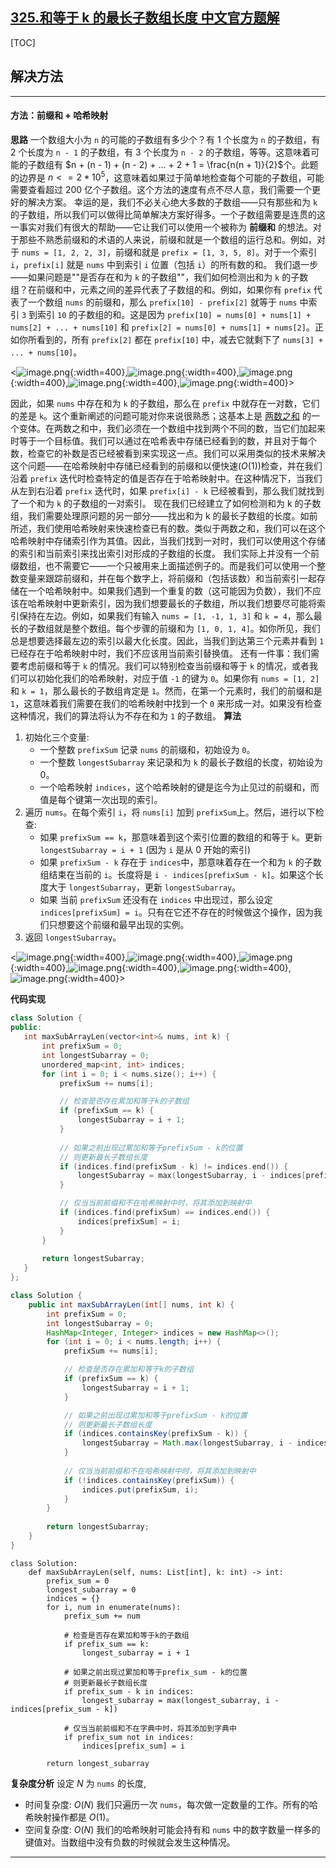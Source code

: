 ## [325.和等于 k 的最长子数组长度 中文官方题解](https://leetcode.cn/problems/maximum-size-subarray-sum-equals-k/solutions/100000/he-deng-yu-k-de-zui-chang-zi-shu-zu-chan-au9s)

[TOC]

## 解决方法

---

#### 方法：前缀和 + 哈希映射

 **思路**
 一个数组大小为 `n` 的可能的子数组有多少个？有 1 个长度为 `n` 的子数组，有 2 个长度为 `n - 1` 的子数组，有 3 个长度为 `n - 2` 的子数组，等等。这意味着可能的子数组有 $n + (n - 1) + (n - 2) + ... + 2 + 1 = \frac{n(n + 1)}{2}$个。此题的边界是 $n <= 2 * 10^5$，这意味着如果过于简单地检查每个可能的子数组，可能需要查看超过 200 亿个子数组。这个方法的速度有点不尽人意，我们需要一个更好的解决方案。
 幸运的是，我们不必关心绝大多数的子数组——只有那些和为 `k` 的子数组，所以我们可以做得比简单解决方案好得多。一个子数组需要是连贯的这一事实对我们有很大的帮助——它让我们可以使用一个被称为 **前缀和** 的想法。对于那些不熟悉前缀和的术语的人来说，前缀和就是一个数组的运行总和。例如，对于 `nums = [1, 2, 2, 3]`，前缀和就是 `prefix = [1, 3, 5, 8]`。对于一个索引 `i`，`prefix[i]` 就是 `nums` 中到索引 `i` 位置（包括 `i`）的所有数的和。
 我们退一步——如果问题是""是否存在和为 `k` 的子数组""，我们如何检测出和为 `k` 的子数组？在前缀和中，元素之间的差异代表了子数组的和。例如，如果你有 `prefix` 代表了一个数组 `nums` 的前缀和，那么 `prefix[10] - prefix[2]` 就等于 `nums` 中索引 `3` 到索引 `10` 的子数组的和。这是因为 `prefix[10] = nums[0] + nums[1] + nums[2] + ... + nums[10]` 和 `prefix[2] = nums[0] + nums[1] + nums[2]`。正如你所看到的，所有 `prefix[2]` 都在 `prefix[10]` 中，减去它就剩下了 `nums[3] + ... + nums[10]`。

 <![image.png](https://pic.leetcode.cn/1692169175-JQRItT-image.png){:width=400},![image.png](https://pic.leetcode.cn/1692169178-utpFRh-image.png){:width=400},![image.png](https://pic.leetcode.cn/1692169180-SkHNxV-image.png){:width=400},![image.png](https://pic.leetcode.cn/1692169183-UCLNYX-image.png){:width=400},![image.png](https://pic.leetcode.cn/1692169187-pYeEmr-image.png){:width=400}>

 因此，如果 `nums` 中存在和为 `k` 的子数组，那么在 `prefix` 中就存在一对数，它们的差是 `k`。这个重新阐述的问题可能对你来说很熟悉；这基本上是 [两数之和](https://leetcode.cn/problems/two-sum/) 的一个变体。在两数之和中，我们必须在一个数组中找到两个不同的数，当它们加起来时等于一个目标值。我们可以通过在哈希表中存储已经看到的数，并且对于每个数，检查它的补数是否已经被看到来实现这一点。我们可以采用类似的技术来解决这个问题——在哈希映射中存储已经看到的前缀和以便快速($O(1)$)检查，并在我们沿着 `prefix` 迭代时检查特定的值是否存在于哈希映射中。在这种情况下，当我们从左到右沿着 `prefix` 迭代时，如果 `prefix[i] - k` 已经被看到，那么我们就找到了一个和为 `k` 的子数组的一对索引。
 现在我们已经建立了如何检测和为 k 的子数组，我们需要处理原问题的另一部分——找出和为 k 的最长子数组的长度。如前所述，我们使用哈希映射来快速检查已有的数。类似于两数之和，我们可以在这个哈希映射中存储索引作为其值。因此，当我们找到一对时，我们可以使用这个存储的索引和当前索引来找出索引对形成的子数组的长度。
 我们实际上并没有一个前缀数组，也不需要它——一个只被用来上面描述例子的。而是我们可以使用一个整数变量来跟踪前缀和，并在每个数字上，将前缀和（包括该数）和当前索引一起存储在一个哈希映射中。如果我们遇到一个重复的数（这可能因为负数），我们不应该在哈希映射中更新索引，因为我们想要最长的子数组，所以我们想要尽可能将索引保持在左边。例如，如果我们有输入 `nums = [1, -1, 1, 3]` 和 `k = 4`，那么最长的子数组就是整个数组。每个步骤的前缀和为 `[1, 0, 1, 4]`。如你所见，我们总是想要选择最左边的索引以最大化长度。因此，当我们到达第三个元素并看到 `1` 已经存在于哈希映射中时，我们不应该用当前索引替换值。
 还有一件事：我们需要考虑前缀和等于 `k` 的情况。我们可以特别检查当前缀和等于 `k` 的情况，或者我们可以初始化我们的哈希映射，对应于值 `-1` 的键为 `0`。如果你有 `nums = [1, 2]` 和 `k = 1`，那么最长的子数组肯定是 `1`。然而，在第一个元素时，我们的前缀和是 `1`，这意味着我们需要在我们的哈希映射中找到一个 `0` 来形成一对。如果没有检查这种情况，我们的算法将认为不存在和为 `1` 的子数组。
 **算法**

 1. 初始化三个变量:  
    - 一个整数 `prefixSum` 记录 `nums` 的前缀和，初始设为 `0`。  
    - 一个整数 `longestSubarray` 来记录和为 `k` 的最长子数组的长度，初始设为0。  
    - 一个哈希映射 `indices`，这个哈希映射的键是迄今为止见过的前缀和，而值是每个键第一次出现的索引。
 2. 遍历 `nums`。在每个索引 `i`，将 `nums[i]` 加到 `prefixSum`上。然后，进行以下检查:  
    - 如果 `prefixSum == k`，那意味着到这个索引位置的数组的和等于 `k`。更新 `longestSubarray = i + 1` (因为 `i` 是从 0 开始的索引)  
    - 如果 `prefixSum - k` 存在于 `indices`中，那意味着存在一个和为 `k` 的子数组结束在当前的 `i`。长度将是 `i - indices[prefixSum - k]`。如果这个长度大于 `longestSubarray`，更新 `longestSubarray`。  
    - 如果 当前 `prefixSum` 还没有在 `indices` 中出现过，那么设定 `indices[prefixSum] = i`。只有在它还不存在的时候做这个操作，因为我们只想要这个前缀和最早出现的实例。
 3. 返回 `longestSubarray`。

 <![image.png](https://pic.leetcode.cn/1692169189-ohWbMx-image.png){:width=400},![image.png](https://pic.leetcode.cn/1692169192-EVCYyr-image.png){:width=400},![image.png](https://pic.leetcode.cn/1692169195-tdaLQs-image.png){:width=400},![image.png](https://pic.leetcode.cn/1692169197-YvOxnU-image.png){:width=400},![image.png](https://pic.leetcode.cn/1692169200-CWZHBg-image.png){:width=400},![image.png](https://pic.leetcode.cn/1692169203-oreYTj-image.png){:width=400}>

 **代码实现**

 ```C++ [solution]
class Solution {
public:
    int maxSubArrayLen(vector<int>& nums, int k) {
        int prefixSum = 0;
        int longestSubarray = 0;
        unordered_map<int, int> indices;
        for (int i = 0; i < nums.size(); i++) {
            prefixSum += nums[i];

            // 检查是否存在累加和等于k的子数组
            if (prefixSum == k) {
                longestSubarray = i + 1;
            }
            
            // 如果之前出现过累加和等于prefixSum - k的位置
            // 则更新最长子数组长度
            if (indices.find(prefixSum - k) != indices.end()) {
                longestSubarray = max(longestSubarray, i - indices[prefixSum - k]);
            }

            // 仅当当前前缀和不在哈希映射中时，将其添加到映射中
            if (indices.find(prefixSum) == indices.end()) {
                indices[prefixSum] = i;
            }
        }
        
        return longestSubarray;
    }
};
 ```

```Java [solution]
class Solution {
    public int maxSubArrayLen(int[] nums, int k) {
        int prefixSum = 0;
        int longestSubarray = 0;
        HashMap<Integer, Integer> indices = new HashMap<>();
        for (int i = 0; i < nums.length; i++) {
            prefixSum += nums[i];

            // 检查是否存在累加和等于k的子数组
            if (prefixSum == k) {
                longestSubarray = i + 1;
            }

            // 如果之前出现过累加和等于prefixSum - k的位置
            // 则更新最长子数组长度
            if (indices.containsKey(prefixSum - k)) {
                longestSubarray = Math.max(longestSubarray, i - indices.get(prefixSum - k));
            }
            
            // 仅当当前前缀和不在哈希映射中时，将其添加到映射中
            if (!indices.containsKey(prefixSum)) {
                indices.put(prefixSum, i);
            }
        }
        
        return longestSubarray;
    }
}
```

```Python3 [solution]
class Solution:
    def maxSubArrayLen(self, nums: List[int], k: int) -> int:
        prefix_sum = 0
        longest_subarray = 0
        indices = {}
        for i, num in enumerate(nums):
            prefix_sum += num 
            
            # 检查是否存在累加和等于k的子数组
            if prefix_sum == k:
                longest_subarray = i + 1
                
            # 如果之前出现过累加和等于prefix_sum - k的位置
            # 则更新最长子数组长度
            if prefix_sum - k in indices:
                longest_subarray = max(longest_subarray, i - indices[prefix_sum - k])
                
            # 仅当当前前缀和不在字典中时，将其添加到字典中
            if prefix_sum not in indices:
                indices[prefix_sum] = i
        
        return longest_subarray
```

 **复杂度分析**
 设定 $N$ 为 `nums` 的长度,

- 时间复杂度: $O(N)$
  我们只遍历一次 `nums`，每次做一定数量的工作。所有的哈希映射操作都是 $O(1)$。
- 空间复杂度: $O(N)$
  我们的哈希映射可能会持有和 `nums` 中的数字数量一样多的键值对。当数组中没有负数的时候就会发生这种情况。

---